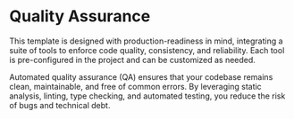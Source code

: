 # Quality Assurance

This template is designed with production-readiness in mind, integrating a suite of tools to enforce code quality, consistency, and reliability. Each tool is pre-configured in the project and can be customized as needed.

Automated quality assurance (QA) ensures that your codebase remains clean, maintainable, and free of common errors. By leveraging static analysis, linting, type checking, and automated testing, you reduce the risk of bugs and technical debt.
